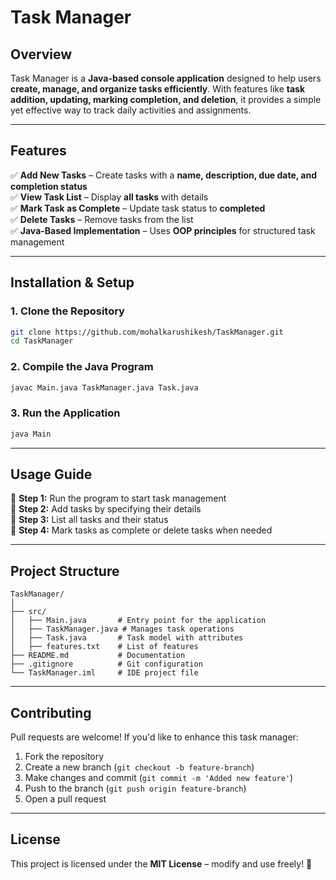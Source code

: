 # **Task Manager**  

## **Overview**  
Task Manager is a **Java-based console application** designed to help users **create, manage, and organize tasks efficiently**. With features like **task addition, updating, marking completion, and deletion**, it provides a simple yet effective way to track daily activities and assignments.

---

## **Features**  
✅ **Add New Tasks** – Create tasks with a **name, description, due date, and completion status**  
✅ **View Task List** – Display **all tasks** with details  
✅ **Mark Task as Complete** – Update task status to **completed**  
✅ **Delete Tasks** – Remove tasks from the list  
✅ **Java-Based Implementation** – Uses **OOP principles** for structured task management  

---

## **Installation & Setup**  

### **1. Clone the Repository**  
```sh
git clone https://github.com/mohalkarushikesh/TaskManager.git
cd TaskManager
```

### **2. Compile the Java Program**  
```sh
javac Main.java TaskManager.java Task.java
```

### **3. Run the Application**  
```sh
java Main
```

---

## **Usage Guide**  

📌 **Step 1:** Run the program to start task management  
📌 **Step 2:** Add tasks by specifying their details  
📌 **Step 3:** List all tasks and their status  
📌 **Step 4:** Mark tasks as complete or delete tasks when needed  

---

## **Project Structure**  
```
TaskManager/
│
├── src/
│   ├── Main.java       # Entry point for the application
│   ├── TaskManager.java # Manages task operations
│   ├── Task.java       # Task model with attributes
│   ├── features.txt    # List of features
├── README.md           # Documentation
├── .gitignore          # Git configuration
└── TaskManager.iml     # IDE project file
```

---

## **Contributing**  
Pull requests are welcome! If you'd like to enhance this task manager:  
1. Fork the repository  
2. Create a new branch (`git checkout -b feature-branch`)  
3. Make changes and commit (`git commit -m 'Added new feature'`)  
4. Push to the branch (`git push origin feature-branch`)  
5. Open a pull request  

---

## **License**  
This project is licensed under the **MIT License** – modify and use freely! 🚀  

